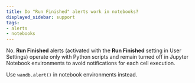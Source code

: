 ```yaml
---
title: Do "Run Finished" alerts work in notebooks?
displayed_sidebar: support
tags:
- alerts
- notebooks
---
```

No. **Run Finished** alerts (activated with the **Run Finished** setting in User Settings) operate only with Python scripts and remain turned off in Jupyter Notebook environments to avoid notifications for each cell execution. 

Use `wandb.alert()` in notebook environments instead.